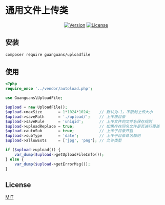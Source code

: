 # 通用文件上传类

<p align="center">
    <a href="https://packagist.org/packages/guanguans/uploadfile"><img src="https://img.shields.io/packagist/v/guanguans/uploadfile.svg" alt="Version"></a>
    <a href="https://packagist.org/packages/guanguans/uploadfile"><img src="https://img.shields.io/packagist/l/guanguans/uploadfile.svg" alt="License"></a>
</p>

## 安装

``` sh
composer require guanguans/uploadfile
```

## 使用

``` php
<?php
require_once '../vendor/autoload.php';

use Guanguans\UploadFile;

$upload = new UploadFile();
$upload->maxSize       = 1*1024*1024;    // 默认为-1，不限制上传大小
$upload->savePath      = './upload/';    // 上传根目录
$upload->saveRule      = 'uniqid';       // 上传文件的文件名保存规则
$upload->uploadReplace = true;           // 如果存在同名文件是否进行覆盖
$upload->autoSub       = true;           // 上传子目录开启
$upload->subType       = 'date';         // 上传子目录命名规则
$upload->allowExts     = ['jpg', 'png']; // 允许类型

if ($upload->upload()) {
    var_dump($upload->getUploadFileInfo());
} else {
    var_dump($upload->getErrorMsg());
}
```

## License

[MIT](./LICENSE)


